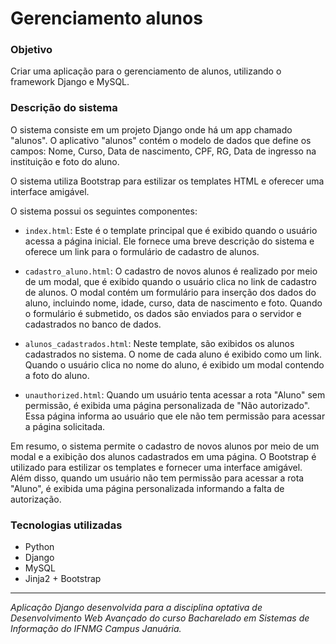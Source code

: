 # Gerenciamento alunos

### Objetivo
Criar uma aplicação para o gerenciamento de alunos, utilizando o framework Django e MySQL.

### Descrição do sistema
O sistema consiste em um projeto Django onde há um app chamado "alunos". O aplicativo "alunos" contém o modelo de dados que define os campos: Nome, Curso, Data de nascimento, CPF, RG, Data de ingresso na instituição e foto do aluno.

O sistema utiliza Bootstrap para estilizar os templates HTML e oferecer uma interface amigável.

O sistema possui os seguintes componentes:

- `index.html`: Este é o template principal que é exibido quando o usuário acessa a página inicial. Ele fornece uma breve descrição do sistema e oferece um link para o formulário de cadastro de alunos.

- `cadastro_aluno.html`: O cadastro de novos alunos é realizado por meio de um modal, que é exibido quando o usuário clica no link de cadastro de alunos. O modal contém um formulário para inserção dos dados do aluno, incluindo nome, idade, curso, data de nascimento e foto. Quando o formulário é submetido, os dados são enviados para o servidor e cadastrados no banco de dados.

- `alunos_cadastrados.html`: Neste template, são exibidos os alunos cadastrados no sistema. O nome de cada aluno é exibido como um link. Quando o usuário clica no nome do aluno, é exibido um modal contendo a foto do aluno.

- `unauthorized.html`: Quando um usuário tenta acessar a rota "Aluno" sem permissão, é exibida uma página personalizada de "Não autorizado". Essa página informa ao usuário que ele não tem permissão para acessar a página solicitada.

Em resumo, o sistema permite o cadastro de novos alunos por meio de um modal e a exibição dos alunos cadastrados em uma página. O Bootstrap é utilizado para estilizar os templates e fornecer uma interface amigável. Além disso, quando um usuário não tem permissão para acessar a rota "Aluno", é exibida uma página personalizada informando a falta de autorização.

### Tecnologias utilizadas
- Python
- Django
- MySQL
- Jinja2 + Bootstrap

---

_Aplicação Django desenvolvida para a disciplina optativa de Desenvolvimento Web Avançado do curso Bacharelado em Sistemas de Informação do IFNMG Campus Januária._
